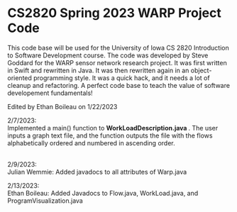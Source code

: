 # CS2820 Spring 2023 WARP Project Code
This code base will be used for the University of Iowa CS 2820 Introduction to Software
Development course. The code was developed by Steve Goddard for the WARP sensor network 
research project. It was first written in Swift and rewritten in Java. It was then 
rewritten again in an object-oriented programming style. It was a quick
hack, and it needs a lot of cleanup and refactoring. A perfect code base to teach
the value of software developement fundamentals!

Edited by Ethan Boileau on 1/22/2023

2/7/2023: <br>
Implemented a main() function to <b> WorkLoadDescription.java </b>. The user inputs a graph text file,
and the function outputs the file with the flows alphabetically ordered and numbered in ascending order. 

<br>
2/9/2023: <br>
Julian Wemmie: Added javadocs to all attributes of Warp.java

2/13/2023: <br>
Ethan Boileau: Added Javadocs to Flow.java, WorkLoad.java, and ProgramVisualization.java